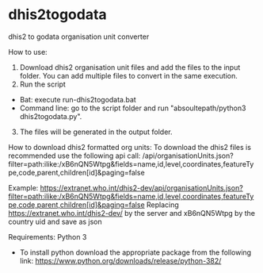 # dhis2togodata
dhis2 to godata organisation unit converter

How to use:
1) Download dhis2 organisation unit files and add the files to the input folder. 
You can add multiple files to convert in the same execution.
2) Run the script
  - Bat: execute run-dhis2togodata.bat
  - Command line: go to the script folder and run "absoultepath/python3 dhis2togodata.py".
3) The files will be generated in the output folder.

How to download dhis2 formatted org units:
To download the dhis2 files is recommended use the following api call: /api/organisationUnits.json?filter=path:ilike:/xB6nQN5Wtpg&fields=name,id,level,coordinates,featureType,code,parent,children[id]&paging=false

Example: https://extranet.who.int/dhis2-dev/api/organisationUnits.json?filter=path:ilike:/xB6nQN5Wtpg&fields=name,id,level,coordinates,featureType,code,parent,children[id]&paging=false
Replacing https://extranet.who.int/dhis2-dev/ by the server and xB6nQN5Wtpg by the country uid and save as json

Requirements:
Python 3
- To install python download the appropriate package from the following link: https://www.python.org/downloads/release/python-382/

